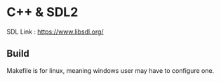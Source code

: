 # C++ & SDL2

SDL Link : <https://www.libsdl.org/>

## Build

Makefile is for linux, meaning windows user may have to configure one.